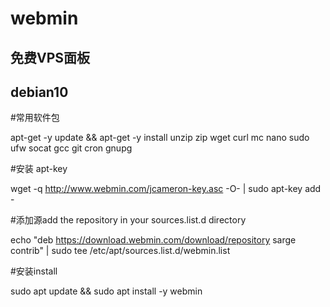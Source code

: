 # webmin
## 免费VPS面板
## debian10

#常用软件包

apt-get -y update && apt-get -y install unzip zip wget curl mc nano sudo ufw socat gcc git cron gnupg


#安装 apt-key

wget -q http://www.webmin.com/jcameron-key.asc -O- | sudo apt-key add -


#添加源add the repository in your sources.list.d directory

echo "deb https://download.webmin.com/download/repository sarge contrib" | sudo tee /etc/apt/sources.list.d/webmin.list


#安装install

sudo apt update && sudo apt install -y webmin
